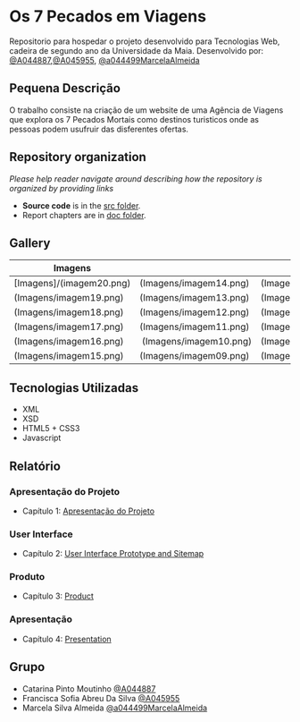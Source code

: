 # Os 7 Pecados em Viagens

Repositorio para hospedar o projeto desenvolvido para Tecnologias Web, cadeira de segundo ano da Universidade da Maia. Desenvolvido por: [@A044887](https://github.com/A044887),[@A045955](https://github.com/A045955), [@a044499MarcelaAlmeida](https://github.com/a044499MarcelaAlmeida)

## Pequena Descrição
O trabalho consiste na criação de um website de uma Agência de Viagens que explora os 7 Pecados Mortais como destinos turisticos onde as pessoas podem usufruir das disferentes ofertas.


## Repository organization

_Please help reader navigate around describing how the repository is organized by providing links_
* **Source code** is in the [src folder](src/).
* Report chapters are in [doc folder](doc/).

## Gallery

| Imagens                  |                        |                        |
|--------------------------|------------------------|------------------------|
| [Imagens]/(imagem20.png) | (Imagens/imagem14.png) | (Imagens/imagem08.png) |
| (Imagens/imagem19.png)   | (Imagens/imagem13.png) | (Imagens/imagem07.png) |
| (Imagens/imagem18.png)   | (Imagens/imagem12.png) | (Imagens/imagem06.png) |
| (Imagens/imagem17.png)   | (Imagens/imagem11.png) | (Imagens/imagem05.png) |
| (Imagens/imagem16.png)   | (Imagens/imagem10.png) | (Imagens/imagem04.png) |
| (Imagens/imagem15.png)   | (Imagens/imagem09.png) | (Imagens/imagem03.png) |
## Tecnologias Utilizadas 

* XML
* XSD
* HTML5 + CSS3
* Javascript

## Relatório

### Apresentação do Projeto
* Capítulo 1: [Apresentação do Projeto](Apresentação.md)
### User Interface 
* Capítulo 2: [User Interface Prototype and Sitemap](doc/c2.md)
### Produto
* Capítulo 3: [Product](doc/c3.md)
### Apresentação
* Capítulo 4: [Presentation](doc/c4.md)

## Grupo
* Catarina Pinto Moutinho [@A044887](https://github.com/A044887)
* Francisca Sofia Abreu Da Silva [@A045955](https://github.com/A045955)
* Marcela Silva Almeida [@a044499MarcelaAlmeida](https://github.com/a044499MarcelaAlmeida)
